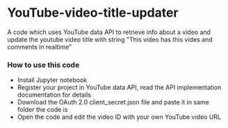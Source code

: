 # YouTube-video-title-updater
A code which uses YouTube data API to retrieve info about a video and update the youtube video title with string "This video has this vides and comments in realtime"

### How to use this code
* Install Jupyter notebook
* Register your project in YouTube data API, read the API implementation documentation for details
* Download the OAuth 2.0 client_secret.json file and paste it in same folder the code is
* Open the code and edit the video ID with your own YouTube video URL
